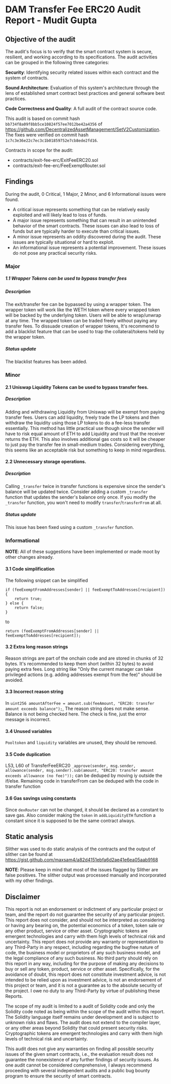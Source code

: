 # DAM Transfer Fee ERC20 Audit Report - Mudit Gupta

## Objective of the audit

The audit's focus is to verify that the smart contract system is secure, resilient, and working according to its specifications. The audit activities can be grouped in the following three categories:

**Security**: Identifying security related issues within each contract and the system of contracts.

**Sound Architecture**: Evaluation of this system's architecture through the lens of established smart contract best practices and general software best practices.

**Code Correctness and Quality**: A full audit of the contract source code.

This audit is based on commit hash `bb734f8a09f8bb5ce10824f57ee7012be42a4356` of <https://github.com/DecentralizedAssetManagement/SetV2Customization>. The fixes were verified on commit hash `1c7c3e36e22c7ec3c1b01859752e7cb8ede2fd16`.

Contracts in scope for the audit:

- contracts/exit-fee-erc/ExitFeeERC20.sol
- contracts/exit-fee-erc/FeeExemptRouter.sol

## Findings

During the audit, 0 Critical, 1 Major, 2 Minor, and 6 Informational issues were found.

- A critical issue represents something that can be relatively easily exploited and will likely lead to loss of funds.
- A major issue represents something that can result in an unintended behavior of the smart contracts. These issues can also lead to loss of funds but are typically harder to execute than critical issues.
- A minor issue represents an oddity discovered during the audit. These issues are typically situational or hard to exploit.
- An informational issue represents a potential improvement. These issues do not pose any practical security risks.

### Major

##### 1.1 Wrapper Tokens can be used to bypass transfer fees

##### Description

The exit/transfer fee can be bypassed by using a wrapper token. The wrapper token will work like the WETH token where every wrapped token will be backed by the underlying token. Users will be able to wrap/unwrap at any time. The wrapped token can be traded freely without paying any transfer fees. To dissuade creation of wrapper tokens, It's recommend to add a blacklist feature that can be used to trap the collateral/tokens held by the wrapper token.

##### Status update

The blacklist features has been added.

### Minor

#### 2.1 Uniswap Liquidity Tokens can be used to bypass transfer fees.

##### Description

Adding and withdrawing Liquidity from Uniswap will be exempt from paying transfer fees. Users can add liquidity, freely trade the LP tokens and then withdraw the liquidity using those LP tokens to do a fee-less transfer essentially. This method has little practical use though since the sender will have to risk equal amount of ETH to add Liquidity and trust that the receiver returns the ETH. This also involves additional gas costs so it will be cheaper to just pay the transfer fee in small-medium trades. Considering everything, this seems like an acceptable risk but something to keep in mind regardless.

#### 2.2 Unnecessary storage operations.

##### Description

Calling `_transfer` twice in transfer functions is expensive since the sender's balance will be updated twice. Consider adding a custom `_transfer` function that updates the sender's balance only once. If you modify the `_transfer` function, you won't need to modify `transfer`/`transferFrom` at all.

##### Status update

This issue has been fixed using a custom `_transfer` function.

### Informational

**NOTE**: All of these suggestions have been implemented or made moot by other changes already.

#### 3.1 Code simplification

The following snippet can be simplified

```solidity
if (feeExemptFromAddresses[sender] || feeExemptToAddresses[recipient]) {
    return true;
} else {
    return false;
}
```

to

```solidity
return (feeExemptFromAddresses[sender] || feeExemptToAddresses[recipient]);
```

#### 3.2 Extra long reason strings

Reason strings are part of the onchain code and are stored in chunks of 32 bytes. It's recommended to keep them short (within 32 bytes) to avoid paying extra fees. Long string like "Only the current manager can take privileged actions (e.g. adding addresses exempt from the fee)" should be avoided.

#### 3.3 Incorrect reason string

In `uint256 amountAfterFee = amount.sub(feeAmount, "ERC20: transfer amount exceeds balance");`, The reason string does not make sense. Balance is not being checked here. The check is fine, just the error message is incorrect.

#### 3.4 Unused variables

`Pooltoken` and `liquidity` variables are unused, they should be removed.

#### 3.5 Code duplication

L53, L60 of TransferFeeERC20 `_approve(sender, msg.sender, allowance(sender, msg.sender).sub(amount, "ERC20: transfer amount exceeds allowance (no fee)"));` can be deduped by moving iy outside the if/else. Remaining code in transferFrom can be deduped with the code in transfer function

#### 3.6 Gas savings using constants

Since `dexRouter` can not be changed, it should be declared as a constant to save gas. Also consider making the `token` in `addLiquidityETH` function a constant since it is supposed to be the same contract always.

## Static analysis

Slither was used to do static analysis of the contracts and the output of slither can be found at <https://gist.github.com/maxsam4/a82d4151ebfa6d2ae41e6ea05aab9168>

**NOTE**: Please keep in mind that most of the issues flagged by Slither are false positives. The slither output was processed manually and incorporated with my other findings.

## Disclaimer

This report is not an endorsement or indictment of any particular project or team, and the report do not guarantee the security of any particular project. This report does not consider, and should not be interpreted as considering or having any bearing on, the potential economics of a token, token sale or any other product, service or other asset. Cryptographic tokens are emergent technologies and carry with them high levels of technical risk and uncertainty. This report does not provide any warranty or representation to any Third-Party in any respect, including regarding the bugfree nature of code, the business model or proprietors of any such business model, and the legal compliance of any such business. No third party should rely on this report in any way, including for the purpose of making any decisions to buy or sell any token, product, service or other asset. Specifically, for the avoidance of doubt, this report does not constitute investment advice, is not intended to be relied upon as investment advice, is not an endorsement of this project or team, and it is not a guarantee as to the absolute security of the project. I owe no duty to any Third-Party by virtue of publishing these Reports.

The scope of my audit is limited to a audit of Solidity code and only the Solidity code noted as being within the scope of the audit within this report. The Solidity language itself remains under development and is subject to unknown risks and flaws. The audit does not extend to the compiler layer, or any other areas beyond Solidity that could present security risks. Cryptographic tokens are emergent technologies and carry with them high levels of technical risk and uncertainty.

This audit does not give any warranties on finding all possible security issues of the given smart contracts, i.e., the evaluation result does not guarantee the nonexistence of any further findings of security issues. As one audit cannot be considered comprehensive, I always recommend proceeding with several independent audits and a public bug bounty program to ensure the security of smart contracts.
